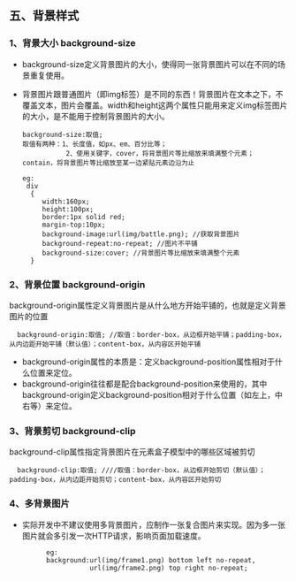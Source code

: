 ## 五、背景样式
### 1、背景大小 background-size
* background-size定义背景图片的大小，使得同一张背景图片可以在不同的场景重复使用。<br>
* 背景图片跟普通图片（即img标签）是不同的东西！背景图片在文本之下，不覆盖文本，图片会覆盖。width和height这两个属性只能用来定义img标签图片的大小，是不能用于控制背景图片的大小。<br>

      background-size:取值;
      取值有两种：1、长度值，如px、em、百分比等；
                 2、使用关键字，cover，将背景图片等比缩放来填满整个元素；contain，将背景图片等比缩放至某一边紧贴元素边沿为止
      
      eg:
       div
        {
           width:160px;
           height:100px;
           border:1px solid red;
           margin-top:10px;
           background-image:url(img/battle.png); //获取背景图片
           background-repeat:no-repeat; //图片不平铺
           background-size:cover; //背景图片等比缩放来填满整个元素
        }
### 2、背景位置 background-origin   
background-origin属性定义背景图片是从什么地方开始平铺的，也就是定义背景图片的位置 <br>

      background-origin:取值; //取值：border-box，从边框开始平铺；padding-box，从内边距开始平铺（默认值）；content-box，从内容区开始平铺
* background-origin属性的本质是：定义background-position属性相对于什么位置来定位。      
* background-origin往往都是配合background-position来使用的，其中background-origin定义background-position相对于什么位置（如左上，中右等）来定位。      
### 3、背景剪切 background-clip    
background-clip属性指定背景图片在元素盒子模型中的哪些区域被剪切

      background-clip:取值; ////取值：border-box，从边框开始剪切（默认值）；padding-box，从内边距开始剪切；content-box，从内容区开始剪切
### 4、多背景图片
* 实际开发中不建议使用多背景图片，应制作一张复合图片来实现。因为多一张图片就会多引发一次HTTP请求，影响页面加载速度。

            eg:
            background:url(img/frame1.png) bottom left no-repeat,
                       url(img/frame2.png) top right no-repeat;
                       
 
